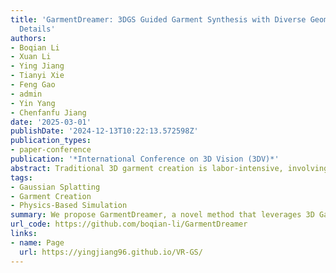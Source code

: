 ```yaml
---
title: 'GarmentDreamer: 3DGS Guided Garment Synthesis with Diverse Geometry and Texture
  Details'
authors:
- Boqian Li
- Xuan Li
- Ying Jiang
- Tianyi Xie
- Feng Gao
- admin
- Yin Yang
- Chenfanfu Jiang
date: '2025-03-01'
publishDate: '2024-12-13T10:22:13.572598Z'
publication_types:
- paper-conference
publication: '*International Conference on 3D Vision (3DV)*'
abstract: Traditional 3D garment creation is labor-intensive, involving sketching, modeling, UV mapping, and texturing, which are time-consuming and costly. Recent advances in diffusion-based generative models have enabled new possibilities for 3D garment generation from text prompts, images, and videos. However, existing methods either suffer from inconsistencies among multi-view images or require additional processes to separate cloth from the underlying human model. In this paper, we propose GarmentDreamer, a novel method that leverages 3D Gaussian Splatting (GS) as guidance to generate wearable, simulation-ready 3D garment meshes from text prompts. In contrast to using multi-view images directly predicted by generative models as guidance, our 3DGS guidance ensures consistent optimization in both garment deformation and texture synthesis. Our method introduces a novel garment augmentation module, guided by normal and RGBA information, and employs implicit Neural Texture Fields (NeTF) combined with Variational Score Distillation (VSD) to generate diverse geometric and texture details. We validate the effectiveness of our approach through comprehensive qualitative and quantitative experiments, showcasing the superior performance of GarmentDreamer over state-of-the-art alternatives. Our project page is available at https://xuan-li.github.io/GarmentDreamerDemo/.
tags:
- Gaussian Splatting
- Garment Creation
- Physics-Based Simulation
summary: We propose GarmentDreamer, a novel method that leverages 3D Gaussian Splatting (GS) as guidance to generate wearable, simulation-ready 3D garment meshes from text prompts.
url_code: https://github.com/boqian-li/GarmentDreamer
links:
- name: Page
  url: https://yingjiang96.github.io/VR-GS/  
---
```

